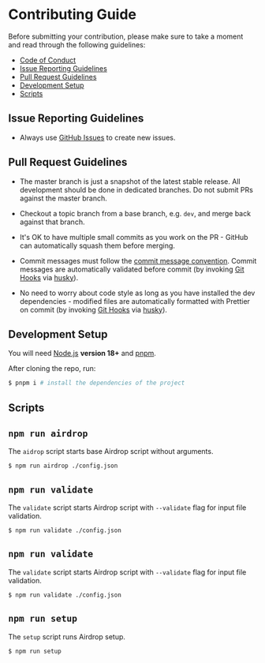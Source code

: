 # Contributing Guide

Before submitting your contribution, please make sure to take a moment and read through the following guidelines:

- [Code of Conduct](./CODE_OF_CONDUCT.md)
- [Issue Reporting Guidelines](#issue-reporting-guidelines)
- [Pull Request Guidelines](#pull-request-guidelines)
- [Development Setup](#development-setup)
- [Scripts](#scripts)

## Issue Reporting Guidelines

- Always use [GitHub Issues](https://github.com/Adamant-im/adamant-airdrop/issues) to create new issues.

## Pull Request Guidelines

- The master branch is just a snapshot of the latest stable release. All development should be done in dedicated branches. Do not submit PRs against the master branch.

- Checkout a topic branch from a base branch, e.g. `dev`, and merge back against that branch.

- It's OK to have multiple small commits as you work on the PR - GitHub can automatically squash them before merging.

- Commit messages must follow the [commit message convention](https://github.com/angular/angular/blob/68a6a07/CONTRIBUTING.md#commit). Commit messages are automatically validated before commit (by invoking [Git Hooks](https://git-scm.com/docs/githooks) via [husky](https://github.com/typicode/husky)).

- No need to worry about code style as long as you have installed the dev dependencies - modified files are automatically formatted with Prettier on commit (by invoking [Git Hooks](https://git-scm.com/docs/githooks) via [husky](https://github.com/typicode/husky)).

## Development Setup

You will need [Node.js](https://nodejs.org) **version 18+** and [pnpm](https://pnpm.io/).

After cloning the repo, run:

```bash
$ pnpm i # install the dependencies of the project
```

## Scripts

## `npm run airdrop`

The `aidrop` script starts base Airdrop script without arguments.

```bash
$ npm run airdrop ./config.json
```

## `npm run validate`

The `validate` script starts Airdrop script with `--validate` flag for input file validation.

```bash
$ npm run validate ./config.json
```

## `npm run validate`

The `validate` script starts Airdrop script with `--validate` flag for input file validation.

```bash
$ npm run validate ./config.json
```

## `npm run setup`

The `setup` script runs Airdrop setup.

```bash
$ npm run setup
```
